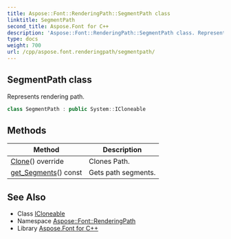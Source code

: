 ```yaml
---
title: Aspose::Font::RenderingPath::SegmentPath class
linktitle: SegmentPath
second_title: Aspose.Font for C++
description: 'Aspose::Font::RenderingPath::SegmentPath class. Represents rendering path in C++.'
type: docs
weight: 700
url: /cpp/aspose.font.renderingpath/segmentpath/
---
```

## SegmentPath class


Represents rendering path.

```cpp
class SegmentPath : public System::ICloneable
```

## Methods

| Method | Description |
| --- | --- |
| [Clone](./clone/)() override | Clones Path. |
| [get_Segments](./get_segments/)() const | Gets path segments. |
## See Also

* Class [ICloneable](../../system/icloneable/)
* Namespace [Aspose::Font::RenderingPath](../)
* Library [Aspose.Font for C++](../../)
